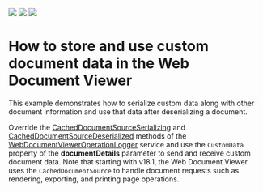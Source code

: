 <!-- default badges list -->
![](https://img.shields.io/endpoint?url=https://codecentral.devexpress.com/api/v1/VersionRange/150279301/18.1.7%2B)
[![](https://img.shields.io/badge/Open_in_DevExpress_Support_Center-FF7200?style=flat-square&logo=DevExpress&logoColor=white)](https://supportcenter.devexpress.com/ticket/details/T830513)
[![](https://img.shields.io/badge/📖_How_to_use_DevExpress_Examples-e9f6fc?style=flat-square)](https://docs.devexpress.com/GeneralInformation/403183)
<!-- default badges end -->
# How to store and use custom document data in the Web Document Viewer

This example demonstrates how to serialize custom data along with other document information and use that data after deserializing a document. 

Override the [CachedDocumentSourceSerializing](http://docs.devexpress.devx/XtraReports/DevExpress.XtraReports.Web.WebDocumentViewer.WebDocumentViewerOperationLogger.---Zf----Sy----) and [CachedDocumentSourceDeserialized](http://docs.devexpress.devx/XtraReports/DevExpress.XtraReports.Web.WebDocumentViewer.WebDocumentViewerOperationLogger.--cK-------9--a-) methods of the  [WebDocumentViewerOperationLogger](http://docs.devexpress.devx/XtraReports/DevExpress.XtraReports.Web.WebDocumentViewer.WebDocumentViewerOperationLogger) service and use the `CustomData` property of the **documentDetails** parameter to send and receive custom document data. Note that starting with v18.1, the Web Document Viewer uses the `CachedDocumentSource` to handle document requests such as rendering, exporting, and printing page operations.
